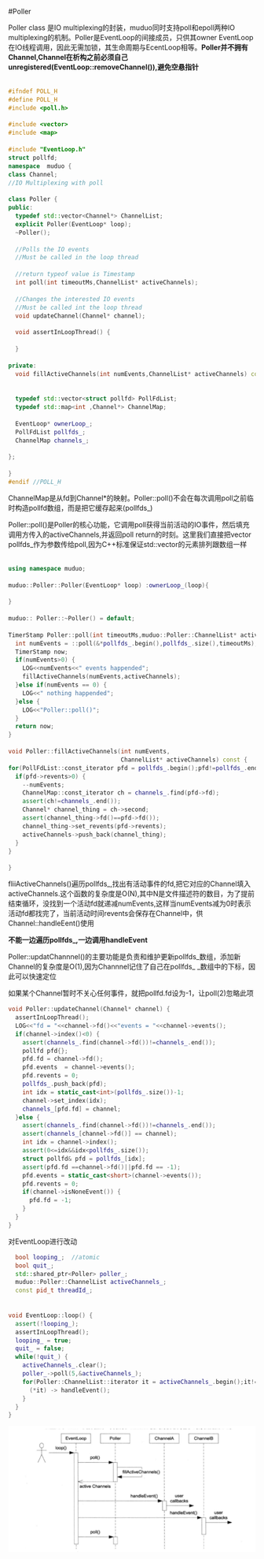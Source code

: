#Poller

Poller class 是IO multiplexing的封装，muduo同时支持poll和epoll两种IO multiplexing的机制。Poller是EventLoop的间接成员，只供其owner EventLoop在IO线程调用，因此无需加锁，其生命周期与EcentLoop相等。**Poller并不拥有Channel,Channel在析构之前必须自己unregistered(EventLoop::removeChannel()),避免空悬指针**



~~~C++

#ifndef POLL_H
#define POLL_H
#include <poll.h>

#include <vector>
#include <map>

#include "EventLoop.h"
struct pollfd;
namespace  muduo {
class Channel;
//IO Multiplexing with poll

class Poller {
public:
  typedef std::vector<Channel*> ChannelList;
  explicit Poller(EventLoop* loop);
  ~Poller();

  //Polls the IO events
  //Must be called in the loop thread
  
  //return typeof value is Timestamp
  int poll(int timeoutMs,ChannelList* activeChannels);

  //Changes the interested IO events
  //Must be called int the loop thread
  void updateChannel(Channel* channel);

  void assertInLoopThread() {

  }

private:
  void fillActiveChannels(int numEvents,ChannelList* activeChannels) const;


  typedef std::vector<struct pollfd> PollFdList;
  typedef std::map<int ,Channel*> ChannelMap;

  EventLoop* ownerLoop_;
  PollFdList pollfds_;
  ChannelMap channels_;

};

}
#endif //POLL_H

~~~



ChannelMap是从fd到Channel*的映射。Poller::poll()不会在每次调用poll之前临时构造pollfd数组，而是把它缓存起来(pollfds_)







Poller::poll()是Poller的核心功能，它调用poll获得当前活动的IO事件，然后填充调用方传入的activeChannels,并返回poll return的时刻。这里我们直接把vector<struct pollfd> pollfds_作为参数传给poll,因为C++标准保证std::vector的元素排列跟数组一样



~~~C++

using namespace muduo;

muduo::Poller::Poller(EventLoop* loop) :ownerLoop_(loop){

}

muduo:: Poller::~Poller() = default;

TimerStamp Poller::poll(int timeoutMs,muduo::Poller::ChannelList* activeChannels) {
  int numEvents = ::poll(&*pollfds_.begin(),pollfds_.size(),timeoutMs);
  TimerStamp now;
  if(numEvents>0) {
    LOG<<numEvents<<" events happended";
    fillActiveChannels(numEvents,activeChannels);
  }else if(numEvents == 0) {
    LOG<<" nothing happended";
  }else {
    LOG<<"Poller::poll()";
  }
  return now;
}

void Poller::fillActiveChannels(int numEvents,
                                ChannelList* activeChannels) const {
for(PollFdList::const_iterator pfd = pollfds_.begin();pfd!=pollfds_.end()&&numEvents>0;++pfd) {
  if(pfd->revents>0) {
    --numEvents;
    ChannelMap::const_iterator ch = channels_.find(pfd->fd);
    assert(ch!=channels_.end());
    Channel* channel_thing = ch->second;
    assert(channel_thing->fd()==pfd->fd());
    channel_thing->set_revents(pfd->revents);
    activeChannels->push_back(channel_thing);
  }
}
 
}
~~~



fliiActiveChannels()遍历pollfds_,找出有活动事件的fd,把它对应的Channel填入activeChannels.这个函数的复杂度是O(N),其中N是文件描述符的数目，为了提前结束循环，没找到一个活动fd就递减numEvents,这样当numEvents减为0时表示活动fd都找完了，当前活动时间revents会保存在Channel中，供Channel::handleEent()使用

**不能一边遍历pollfds_,一边调用handleEvent**



Poller::updatChannnel()的主要功能是负责和维护更新pollfds_数组，添加新Channel的复杂度是O(1),因为Channnel记住了自己在pollfds_ _数组中的下标，因此可以快速定位

如果某个Channel暂时不关心任何事件，就把pollfd.fd设为-1，让poll(2)忽略此项

~~~~C++
void Poller::updateChannel(Channel* channel) {
  assertInLoopThread();
  LOG<<"fd = "<<channel->fd()<<"events = "<<channel->events();
  if(channel->index()<0) {
    assert(channels_.find(channel->fd())!=channels_.end());
    pollfd pfd{};
    pfd.fd = channel->fd();
    pfd.events  = channel->events();
    pfd.revents = 0;
    pollfds_.push_back(pfd);
    int idx = static_cast<int>(pollfds_.size())-1;
    channel->set_index(idx);
    channels_[pfd.fd] = channel;
  }else {
    assert(channels_.find(channel->fd())!=channels_.end());
    assert(channels_[channel->fd()] == channel);
    int idx = channel->index();
    assert(0<=idx&&idx<pollfds_.size());
    struct pollfd& pfd = pollfds_[idx];
    assert(pfd.fd ==channel->fd()||pfd.fd == -1);
    pfd.events = static_cast<short>(channel->events());
    pfd.revents = 0;
    if(channel->isNoneEvent()) {
      pfd.fd = -1;
    }
  }
}
~~~~



对EventLoop进行改动

~~~C++
  bool looping_;  //atomic
  bool quit_;
  std::shared_ptr<Poller> poller_;
  muduo::Poller::ChannelList activeChannels_;
  const pid_t threadId_;


void EventLoop::loop() {
  assert(!looping_);
  assertInLoopThread();
  looping_ = true;
  quit_ = false;
  while(!quit_) {
    activeChannels_.clear();
    poller_->poll(5,&activeChannels_);
    for(Poller::ChannelList::iterator it = activeChannels_.begin();it!=activeChannels_.end();++it) {
      (*it) -> handleEvent();
    }
  }
}
~~~

![Poll](/img/img_17.png)

